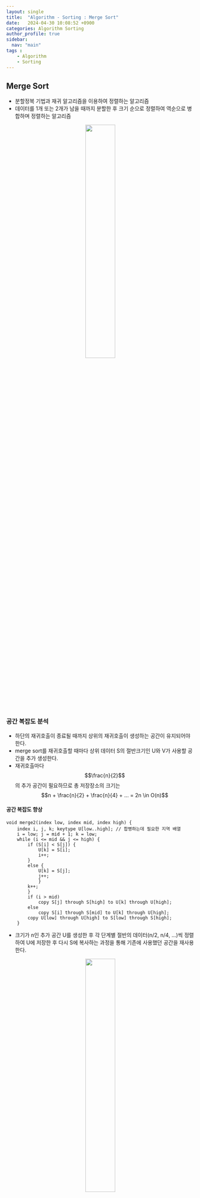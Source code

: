 ```yaml
---
layout: single
title:  "Algorithm - Sorting : Merge Sort"
date:   2024-04-30 10:08:52 +0900
categories: Algorithm Sorting
author_profile: true
sidebar:
  nav: "main"
tags : 
    - Algorithm
    - Sorting
---
```

## Merge Sort
- 분할정복 기법과 재귀 알고리즘을 이용하여 정렬하는 알고리즘
- 데이터를 1개 또는 2개가 남을 때까지 분할한 후 크기 순으로 정렬하여 역순으로 병합하며 정렬하는 알고리즘
<p align='center'><img src = "https://github.com/Bomin-Seo/Study/assets/94039896/a169c7c8-d473-4cf8-b8a1-8c5bed7dba47" height="40%" width = "40%"/></p>

### 공간 복잡도 분석
- 하단의 재귀호출이 종료될 때까지 상위의 재귀호출이 생성하는 공간이 유지되어야 한다.
- merge sort를 재귀호출할 때마다 상위 데이터 S의 절반크기인 U와 V가 사용할 공간을 추가 생성한다.
- 재귀호출마다 $$\frac{n}{2}$$의 추가 공간이 필요하므로 총 저장장소의 크기는 $$n + \frac{n}{2} + \frac{n}{4} + ... = 2n \in O(n)$$

#### 공간 복잡도 향상
```
void merge2(index low, index mid, index high) {
	index i, j, k; keytype U[low..high]; // 합병하는데 필요한 지역 배열
	i = low; j = mid + 1; k = low;
	while (i <= mid && j <= high) {
		if (S[i] < S[j]) {
			U[k] = S[i];
			i++;
		}
		else {
			U[k] = S[j];
			j++;
			}
		k++;
		}
		if (i > mid)
			copy S[j] through S[high] to U[k] through U[high];
		else
			copy S[i] through S[mid] to U[k] through U[high];
		copy U[low] through U[high] to S[low] through S[high];
	}
```

- 크기가 n인 추가 공간 U를 생성한 후 각 단계별 절반의 데이터(n/2, n/4, ...)씩 정렬하여 U에 저장한 후 다시 S에 복사하는 과정을 통해 기존에 사용했던 공간을 재사용한다.
<p align='center'><img src = "https://github.com/Bomin-Seo/Study/assets/94039896/c36456ae-2ac9-46c4-9331-4fffb9592382" height="40%" width = "40%"/></p>

- 향상된 방법은 2n이 아닌 n 크기의 추가 공간을 생성한다.

### 시간 복잡도 분석

#### Case별 시간복잡도
- Best Case : $$O(n\log(n))$$  /   Average Case : $$O(n\log(n))$$   /   Worst Case : $$O(n\log(n))$$

#### Every Case
- Merge sort는 분할과 병합 단계로 나뉘며 분할 단계에서 16 > 8 > 4 > 2 > 1과 같이 반복의 수가 절반으로 줄어들기에 $$O(\log(n))$$의 시간이 필요하다.
- 병합 단게에서는 모든 값을 비교하기 때문에 $$O(n)$$의 시간이 소모된다.
- 따라서 총 시간 복잡도는 $$O(n\log(n))$$이다.

#### 타 알고리즘과의 비교
- 정렬이 필요한 요소의 쌍을 역이라고 지칭할 때 (ex. [3,2,4,1,6,5]의 경우 역 = {(3,2),(3,1),(2,1),(4,1),(6,5)}) \
insertion sort, bubble sort, selection sort는 한 번의 비교 연산에서 최대 1개의 역만을 제거한다.
- n개의 데이터가 있는 경우 데이터의 쌍은 총 $$\frac{n(n-1)}{2}$$ 개 존재하며, 데이터가 역순으로 정렬된 최악의 경우 위의 알고리즘은 $$\frac{n(n-1)}{2}$$ 번의 비교 연산을 수행한다.
- Average Case의 경우 $$\frac{n(n-1)}{2}$$ 개의 데이터 쌍은 순열 P 또는 전치 순열 $$P^T$$ 에서 역을 가지므로 평균적으로 $$\frac{n(n-1)}{4}$$ 번의 비교 연산을 수행한다.
- Merge Sort의 경우 각 비교 연산마다 하나 이상의 역을 제거한다. (ex. [3,4], [1,2] 합병시 (3,1),(4,1)의 역 제거)
- 따라서 한 번의 비교 연산에서 최대 한 개의 역을 제거하는 알고리즘은 $$O(n^2)$$보다 좋을 수 없으며, Merge Sort는 항상 해당 알고리즘보다 좋은 성능을 보장한다.

### python code 1
```
def merge(left_length, right_length, left, right, data):
    i, j, k = 0, 0, 0
    while i < left_length and j < right_length:
        # 분할된 두 개의 데이터에서 더 작은 값을 가지는 것부터 전체 데이터의 앞의 값으로 채웁니다.
        if left[i] <= right[j]:
            data[k] = left[i]
            i += 1
        else:
            data[k] = right[j]
            j += 1
        k += 1
    if i >= left_length:
        # 분할된 2개의 데이터에서 왼쪽의 요소가 모두 비교가 끝났다면
        # 전체 데이터에 오른쪽의 요소를 차례로 첨가합니다.
        for a in range(j, right_length):
            data[k] = right[a]
            k += 1
    elif j >= right_length:
        # 분할된 2개의 데이터에서 오른쪽의 요소가 모두 비교가 끝났다면
        # 전체 데이터에 왼쪽의 요소를 차례로 첨가합니다.
        for b in range(i, left_length):
            data[k] = left[b]
            k += 1


def merge_sort(data_length, data):
    global size, max_space
    # 재귀적으로 호출될 때마다 새로 값을 할당하지 않기 위해서 전역변수로 설정합니다.

    left_length = int(data_length/2)
    right_length = data_length - left_length

    if data_length == 1:
        max_space = True
    # 절반의 데이터가 1개의 데이터만 가질 때까지 분할될 때는, 공간을 반납하기전
    # 병합정렬이 추가적으로 필요한 저장공간의 최대치일때입니다.
    # 데이터의 요소가 1개일 시점을 변곡점으로 삼아 추가적인 최대 공간 크기를 더 계산하지 않기 위해 지정합니다.

    if data_length > 1:
        left = data[:left_length]
        right = data[left_length:]
        if not max_space:
            size += (len(left) + len(right))
        merge_sort(left_length, left)
        merge_sort(right_length, right)
        # 1개의 요소를 가질 때까지 재귀적으로 호출하며 분할합니다.
        merge(left_length, right_length, left, right, data)
        # 1개의 요소까지 분할되었다면 차례로 크기를 비교하고, 합병하며 정렬합니다.
```

### python code 2
```
def merge_sort(arr):
    if len(arr) < 2:
        return arr

    mid = len(arr) // 2
    low_arr = merge_sort(arr[:mid])
    high_arr = merge_sort(arr[mid:])

    merged_arr = []
    l = h = 0
    while l < len(low_arr) and h < len(high_arr):
        if low_arr[l] < high_arr[h]:
            merged_arr.append(low_arr[l])
            l += 1
        else:
            merged_arr.append(high_arr[h])
            h += 1
    merged_arr += low_arr[l:]
    merged_arr += high_arr[h:]
    return merged_arr
```

### java code
```
public class MergeSorter {
    public static int[] sort(int[] arr) {
        if (arr.length < 2) return arr;

        int mid = arr.length / 2;
        int[] low_arr = sort(Arrays.copyOfRange(arr, 0, mid));
        int[] high_arr = sort(Arrays.copyOfRange(arr, mid, arr.length));

        int[] mergedArr = new int[arr.length];
        int m = 0, l = 0, h = 0;
        while (l < low_arr.length && h < high_arr.length) {
            if (low_arr[l] < high_arr[h])
                mergedArr[m++] = low_arr[l++];
            else
                mergedArr[m++] = high_arr[h++];
        }
        while (l < low_arr.length) {
            mergedArr[m++] = low_arr[l++];
        }
        while (h < high_arr.length) {
            mergedArr[m++] = high_arr[h++];
        }
        return mergedArr;
    }
}
```